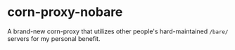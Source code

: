 # corn-proxy-nobare

A brand-new corn-proxy that utilizes other people's hard-maintained `/bare/` servers for my personal benefit.
